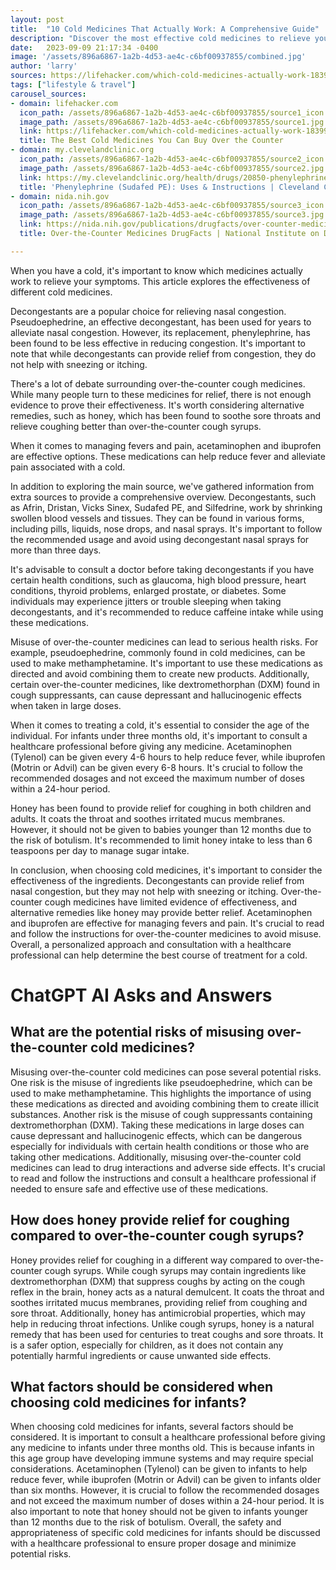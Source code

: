 ```yaml
---
layout: post
title:  "10 Cold Medicines That Actually Work: A Comprehensive Guide"
description: "Discover the most effective cold medicines to relieve your symptoms and get back on your feet faster."
date:   2023-09-09 21:17:34 -0400
image: '/assets/896a6867-1a2b-4d53-ae4c-c6bf00937855/combined.jpg'
author: 'larry'
sources: https://lifehacker.com/which-cold-medicines-actually-work-1839986137 https://www.webmd.com/allergies/decongestants https://my.clevelandclinic.org/health/drugs/20850-phenylephrine-tablets https://nida.nih.gov/publications/drugfacts/over-counter-medicines https://www.thepediatriccarecenter.com/dosingcharts https://www.verywellhealth.com/honey-for-coughing-1298405
tags: ["lifestyle & travel"]
carousel_sources:
- domain: lifehacker.com
  icon_path: /assets/896a6867-1a2b-4d53-ae4c-c6bf00937855/source1_icon.jpg
  image_path: /assets/896a6867-1a2b-4d53-ae4c-c6bf00937855/source1.jpg
  link: https://lifehacker.com/which-cold-medicines-actually-work-1839986137
  title: The Best Cold Medicines You Can Buy Over the Counter
- domain: my.clevelandclinic.org
  icon_path: /assets/896a6867-1a2b-4d53-ae4c-c6bf00937855/source2_icon.jpg
  image_path: /assets/896a6867-1a2b-4d53-ae4c-c6bf00937855/source2.jpg
  link: https://my.clevelandclinic.org/health/drugs/20850-phenylephrine-tablets
  title: 'Phenylephrine (Sudafed PE): Uses & Instructions | Cleveland Clinic'
- domain: nida.nih.gov
  icon_path: /assets/896a6867-1a2b-4d53-ae4c-c6bf00937855/source3_icon.jpg
  image_path: /assets/896a6867-1a2b-4d53-ae4c-c6bf00937855/source3.jpg
  link: https://nida.nih.gov/publications/drugfacts/over-counter-medicines
  title: Over-the-Counter Medicines DrugFacts | National Institute on Drug Abuse (NIDA)

---
```


When you have a cold, it's important to know which medicines actually work to relieve your symptoms. This article explores the effectiveness of different cold medicines.

Decongestants are a popular choice for relieving nasal congestion. Pseudoephedrine, an effective decongestant, has been used for years to alleviate nasal congestion. However, its replacement, phenylephrine, has been found to be less effective in reducing congestion. It's important to note that while decongestants can provide relief from congestion, they do not help with sneezing or itching.

There's a lot of debate surrounding over-the-counter cough medicines. While many people turn to these medicines for relief, there is not enough evidence to prove their effectiveness. It's worth considering alternative remedies, such as honey, which has been found to soothe sore throats and relieve coughing better than over-the-counter cough syrups.

When it comes to managing fevers and pain, acetaminophen and ibuprofen are effective options. These medications can help reduce fever and alleviate pain associated with a cold.

In addition to exploring the main source, we've gathered information from extra sources to provide a comprehensive overview. Decongestants, such as Afrin, Dristan, Vicks Sinex, Sudafed PE, and Silfedrine, work by shrinking swollen blood vessels and tissues. They can be found in various forms, including pills, liquids, nose drops, and nasal sprays. It's important to follow the recommended usage and avoid using decongestant nasal sprays for more than three days.

It's advisable to consult a doctor before taking decongestants if you have certain health conditions, such as glaucoma, high blood pressure, heart conditions, thyroid problems, enlarged prostate, or diabetes. Some individuals may experience jitters or trouble sleeping when taking decongestants, and it's recommended to reduce caffeine intake while using these medications.

Misuse of over-the-counter medicines can lead to serious health risks. For example, pseudoephedrine, commonly found in cold medicines, can be used to make methamphetamine. It's important to use these medications as directed and avoid combining them to create new products. Additionally, certain over-the-counter medicines, like dextromethorphan (DXM) found in cough suppressants, can cause depressant and hallucinogenic effects when taken in large doses.

When it comes to treating a cold, it's essential to consider the age of the individual. For infants under three months old, it's important to consult a healthcare professional before giving any medicine. Acetaminophen (Tylenol) can be given every 4-6 hours to help reduce fever, while ibuprofen (Motrin or Advil) can be given every 6-8 hours. It's crucial to follow the recommended dosages and not exceed the maximum number of doses within a 24-hour period.

Honey has been found to provide relief for coughing in both children and adults. It coats the throat and soothes irritated mucus membranes. However, it should not be given to babies younger than 12 months due to the risk of botulism. It's recommended to limit honey intake to less than 6 teaspoons per day to manage sugar intake.

In conclusion, when choosing cold medicines, it's important to consider the effectiveness of the ingredients. Decongestants can provide relief from nasal congestion, but they may not help with sneezing or itching. Over-the-counter cough medicines have limited evidence of effectiveness, and alternative remedies like honey may provide better relief. Acetaminophen and ibuprofen are effective for managing fevers and pain. It's crucial to read and follow the instructions for over-the-counter medicines to avoid misuse. Overall, a personalized approach and consultation with a healthcare professional can help determine the best course of treatment for a cold.


# ChatGPT AI Asks and Answers
## What are the potential risks of misusing over-the-counter cold medicines?
Misusing over-the-counter cold medicines can pose several potential risks. One risk is the misuse of ingredients like pseudoephedrine, which can be used to make methamphetamine. This highlights the importance of using these medications as directed and avoiding combining them to create illicit substances. Another risk is the misuse of cough suppressants containing dextromethorphan (DXM). Taking these medications in large doses can cause depressant and hallucinogenic effects, which can be dangerous especially for individuals with certain health conditions or those who are taking other medications. Additionally, misusing over-the-counter cold medicines can lead to drug interactions and adverse side effects. It's crucial to read and follow the instructions and consult a healthcare professional if needed to ensure safe and effective use of these medications.

## How does honey provide relief for coughing compared to over-the-counter cough syrups?
Honey provides relief for coughing in a different way compared to over-the-counter cough syrups. While cough syrups may contain ingredients like dextromethorphan (DXM) that suppress coughs by acting on the cough reflex in the brain, honey acts as a natural demulcent. It coats the throat and soothes irritated mucus membranes, providing relief from coughing and sore throat. Additionally, honey has antimicrobial properties, which may help in reducing throat infections. Unlike cough syrups, honey is a natural remedy that has been used for centuries to treat coughs and sore throats. It is a safer option, especially for children, as it does not contain any potentially harmful ingredients or cause unwanted side effects.

## What factors should be considered when choosing cold medicines for infants?
When choosing cold medicines for infants, several factors should be considered. It is important to consult a healthcare professional before giving any medicine to infants under three months old. This is because infants in this age group have developing immune systems and may require special considerations. Acetaminophen (Tylenol) can be given to infants to help reduce fever, while ibuprofen (Motrin or Advil) can be given to infants older than six months. However, it is crucial to follow the recommended dosages and not exceed the maximum number of doses within a 24-hour period. It is also important to note that honey should not be given to infants younger than 12 months due to the risk of botulism. Overall, the safety and appropriateness of specific cold medicines for infants should be discussed with a healthcare professional to ensure proper dosage and minimize potential risks.

